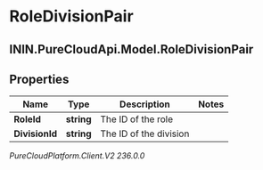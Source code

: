 # RoleDivisionPair

## ININ.PureCloudApi.Model.RoleDivisionPair

## Properties

|Name | Type | Description | Notes|
|------------ | ------------- | ------------- | -------------|
| **RoleId** | **string** | The ID of the role | |
| **DivisionId** | **string** | The ID of the division | |



_PureCloudPlatform.Client.V2 236.0.0_
